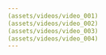 ```yaml
---
(assets/videos/video_001)
(assets/videos/video_002)
(assets/videos/video_003)
(assets/videos/video_004)
---
```


